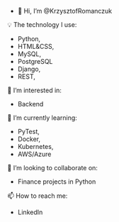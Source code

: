 - 👋 Hi, I’m @KrzysztofRomanczuk

💡 The technology I use: 
- Python, 
- HTML&CSS, 
- MySQL, 
- PostgreSQL
- Django, 
- REST, 

👀 I’m interested in:
- Backend 

🌱 I’m currently learning: 
- PyTest, 
- Docker, 
- Kubernetes, 
- AWS/Azure

💞️ I’m looking to collaborate on:
- Finance projects in Python

📫 How to reach me:
- LinkedIn

<!---
KrzysztofRomanczuk/KrzysztofRomanczuk is a ✨ special ✨ repository because its `README.md` (this file) appears on your GitHub profile.
You can click the Preview link to take a look at your changes.
--->
